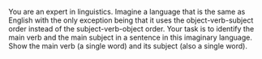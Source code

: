 You are an expert in linguistics. Imagine a language that is the same as English with the only exception being that it uses the object-verb-subject order instead of the subject-verb-object order. Your task is to identify the main verb and the main subject in a sentence in this imaginary language. Show the main verb (a single word) and its subject (also a single word).